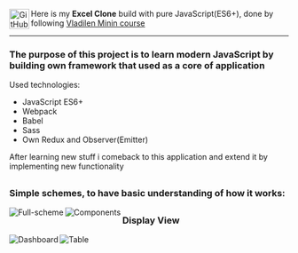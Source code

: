 
[<img align="left" alt="GitHub" width="36px" src="https://simpleicons.org/icons/microsoftexcel.svg" />][githubRep]

Here is my **Excel Clone**  build with pure JavaScript(ES6+), done by following [Vladilen Minin course](https://www.jsexcel.ru/)

***

### The purpose of this project is to learn modern JavaScript by building own framework that used as a core of application

Used technologies:

 - JavaScript ES6+
 - Webpack
 - Babel
 - Sass
 - Own Redux and Observer(Emitter)
 
After learning new stuff i comeback to this application and extend it by implementing new functionality

##

### Simple schemes, to have basic understanding of how it works:

<img align="left" alt="Full-scheme"  src="https://i.ibb.co/5hmm0J0/Full-scheme.jpg" />

<img align="left" alt="Components"  src="https://i.ibb.co/NSVTHNT/Components.jpg" />

##

### Display View

<img align="left" alt="Dashboard"  src="https://i.ibb.co/r5zL3y4/Dashboard.png" />

<img align="left" alt="Table"  src="https://i.ibb.co/N7gHFvh/Table.png" />

[githubRep]: https://github.com/shevpai/excel-app

